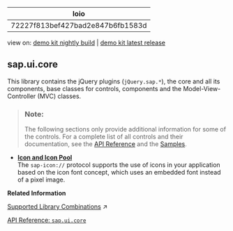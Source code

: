 <!-- loio72227f813bef427bad2e847b6fb1583d -->

| loio |
| -----|
| 72227f813bef427bad2e847b6fb1583d |

<div id="loio">

view on: [demo kit nightly build](https://sdk.openui5.org/nightly/#/topic/72227f813bef427bad2e847b6fb1583d) | [demo kit latest release](https://sdk.openui5.org/topic/72227f813bef427bad2e847b6fb1583d)</div>

## sap.ui.core

This library contains the jQuery plugins \(`jQuery.sap.*`\), the core and all its components, base classes for controls, components and the Model-View-Controller \(MVC\) classes.

> ### Note:  
> The following sections only provide additional information for some of the controls. For a complete list of all controls and their documentation, see the [API Reference](https://sdk.openui5.org/api) and the [Samples](https://sdk.openui5.org/controls). 

-   **[Icon and Icon Pool](Icon_and_Icon_Pool_21ea0ea.md "The sap-icon:// protocol supports the use of icons in your application
		based on the icon font concept, which uses an embedded font instead of a pixel
		image.")**  
The `sap-icon://` protocol supports the use of icons in your application based on the icon font concept, which uses an embedded font instead of a pixel image.

**Related Information**  


[Supported Library Combinations](https://help.sap.com/viewer/06dcf306cd6d48098fa341f6f49ddfd9/DEV_OpenUI5/en-US/363cd16eba1f45babe3f661f321a7820.html "OpenUI5 provides a set of JavaScript and CSS libraries, which can be combined in an application using the combinations that are supported.") :arrow_upper_right:

[API Reference: `sap.ui.core`](https://sdk.openui5.org/api/sap.ui.core)

